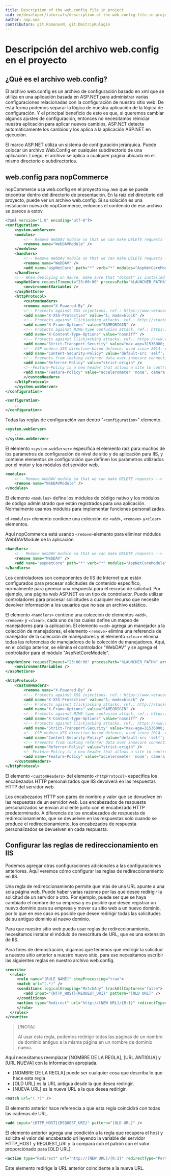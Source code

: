 ```yaml
---
title: Description of the web.config file in project
uid: en/developer/tutorials/description-of-the-web-config-file-in-project
author: nop.sea
contributors: git.RomanovM, git.DmitriyKulagin
---
```


# Descripción del archivo web.config en el proyecto

## ¿Qué es el archivo web.config?

El archivo web.config es un archivo de configuración basado en xml que se utiliza en una aplicación basada en ASP.NET para administrar varias configuraciones relacionadas con la configuración de nuestro sitio web. De esta forma podemos separar la lógica de nuestra aplicación de la lógica de configuración. Y el principal beneficio de esto es que, si queremos cambiar algunos ajustes de configuración, entonces no necesitamos reiniciar nuestra aplicación para aplicar nuevos cambios, ASP.NET detecta automáticamente los cambios y los aplica a la aplicación ASP.NET en ejecución.

El marco ASP.NET utiliza un sistema de configuración jerárquica. Puede colocar un archivo Web.Config en cualquier subdirectorio de una aplicación. Luego, el archivo se aplica a cualquier página ubicada en el mismo directorio o subdirectorios.

## web.config para nopCommerce

nopCommerce usa web.config en el proyecto `Nop.Web` que se puede encontrar dentro del directorio de presentación. En la raíz del directorio del proyecto, puede ver un archivo web.config. Si su solución es una instalación nueva de nopCommerce, entonces el contenido de ese archivo se parece a estov.

```xml
<?xml version="1.0" encoding="utf-8"?>
<configuration>
    <system.webServer>
    <modules>
        <!-- Remove WebDAV module so that we can make DELETE requests -->
        <remove name="WebDAVModule" />
    </modules>
    <handlers>
        <!-- Remove WebDAV module so that we can make DELETE requests -->
        <remove name="WebDAV" />
        <add name="aspNetCore" path="*" verb="*" modules="AspNetCoreModule" resourceType="Unspecified" />
    </handlers>
    <!-- When deploying on Azure, make sure that "dotnet" is installed and the path to it is registered in the PATH environment variable or specify the full path to it -->
    <aspNetCore requestTimeout="23:00:00" processPath="%LAUNCHER_PATH%" arguments="%LAUNCHER_ARGS%" forwardWindowsAuthToken="false" stdoutLogEnabled="false" stdoutLogFile=".\logs\stdout" startupTimeLimit="3600">
        <environmentVariables />
    </aspNetCore>
    <httpProtocol>
        <customHeaders>
        <remove name="X-Powered-By" />
        <!-- Protects against XSS injections. ref.: https://www.veracode.com/blog/2014/03/guidelines-for-setting-security-headers/ -->
        <add name="X-XSS-Protection" value="1; mode=block" />
        <!-- Protects against Clickjacking attacks. ref.: http://stackoverflow.com/a/22105445/1233379 -->
        <add name="X-Frame-Options" value="SAMEORIGIN" />
        <!-- Protects against MIME-type confusion attack. ref.: https://www.veracode.com/blog/2014/03/guidelines-for-setting-security-headers/ -->
        <add name="X-Content-Type-Options" value="nosniff" />
        <!-- Protects against Clickjacking attacks. ref.: https://www.owasp.org/index.php/HTTP_Strict_Transport_Security_Cheat_Sheet -->
        <add name="Strict-Transport-Security" value="max-age=31536000; includeSubDomains" />
        <!-- CSP modern XSS directive-based defence, used since 2014. ref.: http://content-security-policy.com/ -->
        <add name="Content-Security-Policy" value="default-src 'self'; connect-src *; font-src *; frame-src *; img-src * data:; media-src *; object-src *; script-src * 'unsafe-inline' 'unsafe-eval'; style-src * 'unsafe-inline';" />
        <!-- Prevents from leaking referrer data over insecure connections. ref.: https://scotthelme.co.uk/a-new-security-header-referrer-policy/ -->
        <add name="Referrer-Policy" value="strict-origin" />
        <!--Feature-Policy is a new header that allows a site to control which features and APIs can be used in the browser. ref.: https://wicg.github.io/feature-policy/ -->
        <add name="Feature-Policy" value="accelerometer 'none'; camera 'none'; geolocation 'none'; gyroscope 'none'; magnetometer 'none'; microphone 'none'; payment *; usb 'none'" />
        </customHeaders>
    </httpProtocol>
    </system.webServer>
</configuration>
```

```xml
<configuration>
    ...
</configuration>
```

Todas las reglas de configuración van dentro "`<configuration>`" elemento.

```xml
<system.webServer>
    ...
</system.webServer>
```

El elemento `<system.webServer>` especifica el elemento raíz para muchos de los parámetros de configuración de nivel de sitio y de aplicación para IIS, y contiene elementos de configuración que definen los parámetros utilizados por el motor y los módulos del servidor web.

```xml
<modules>
    <!-- Remove WebDAV module so that we can make DELETE requests -->
    <remove name="WebDAVModule" />
</modules>
```

El elemento `<modules>` define los módulos de código nativo y los módulos de código administrado que están registrados para una aplicación. Normalmente usamos módulos para implementar funciones personalizadas.

el `<modules>` elemento contiene una colección de `<add>`, `<remove>` y`<clear>` elementos.

Aquí nopCommerce está usando `<remove>`elemento para eliminar módulos WebDAVModule de la aplicación.

```xml
<handlers>
    <!-- Remove WebDAV module so that we can make DELETE requests -->
    <remove name="WebDAV" />
    <add name="aspNetCore" path="*" verb="*" modules="AspNetCoreModule" resourceType="Unspecified" />
</handlers>
```

Los controladores son componentes de IIS de Internet que están configurados para procesar solicitudes de contenido específico, normalmente para generar una respuesta para el recurso de solicitud. Por ejemplo, una página web ASP.NET es un tipo de controlador. Puede utilizar controladores para procesar solicitudes a cualquier recurso que necesite devolver información a los usuarios que no sea un archivo estático.

El elemento `<handlers>` contiene una colección de elementos `<add>`, `<remove>` y `<clear>`, cada uno de los cuales define un mapeo de manejadores para la aplicación. El elemento `<add>` agrega un manejador a la colección de manejadores, el elemento `<remove>` elimina una referencia de manejador de la colección de manejadores y el elemento `<clear>` elimina todas las referencias de manejadores de la colección de manejadores. Aquí, en el código anterior, se elimina el controlador "WebDAV" y se agrega el controlador para el módulo "AspNetCoreModele".

```xml
<aspNetCore requestTimeout="23:00:00" processPath="%LAUNCHER_PATH%" arguments="%LAUNCHER_ARGS%" forwardWindowsAuthToken="false" stdoutLogEnabled="false" stdoutLogFile=".\logs\stdout" startupTimeLimit="3600">
    <environmentVariables />
</aspNetCore>
```

```xml
<httpProtocol>
    <customHeaders>
        <remove name="X-Powered-By" />
        <!-- Protects against XSS injections. ref.: https://www.veracode.com/blog/2014/03/guidelines-for-setting-security-headers/ -->
        <add name="X-XSS-Protection" value="1; mode=block" />
        <!-- Protects against Clickjacking attacks. ref.: http://stackoverflow.com/a/22105445/1233379 -->
        <add name="X-Frame-Options" value="SAMEORIGIN" />
        <!-- Protects against MIME-type confusion attack. ref.: https://www.veracode.com/blog/2014/03/guidelines-for-setting-security-headers/ -->
        <add name="X-Content-Type-Options" value="nosniff" />
        <!-- Protects against Clickjacking attacks. ref.: https://www.owasp.org/index.php/HTTP_Strict_Transport_Security_Cheat_Sheet -->
        <add name="Strict-Transport-Security" value="max-age=31536000; includeSubDomains" />
        <!-- CSP modern XSS directive-based defence, used since 2014. ref.: http://content-security-policy.com/ -->
        <add name="Content-Security-Policy" value="default-src 'self'; connect-src *; font-src *; frame-src *; img-src * data:; media-src *; object-src *; script-src * 'unsafe-inline' 'unsafe-eval'; style-src * 'unsafe-inline';" />
        <!-- Prevents from leaking referrer data over insecure connections. ref.: https://scotthelme.co.uk/a-new-security-header-referrer-policy/ -->
        <add name="Referrer-Policy" value="strict-origin" />
        <!--Feature-Policy is a new header that allows a site to control which features and APIs can be used in the browser. ref.: https://wicg.github.io/feature-policy/ -->
        <add name="Feature-Policy" value="accelerometer 'none'; camera 'none'; geolocation 'none'; gyroscope 'none'; magnetometer 'none'; microphone 'none'; payment *; usb 'none'" />
    </customHeaders>
</httpProtocol>
```

El elemento `<customHeaders>` del elemento `<httpProtocol>` especifica los encabezados HTTP personalizados que IIS devolverá en las respuestas HTTP del servidor web.

Los encabezados HTTP son pares de nombre y valor que se devuelven en las respuestas de un servidor web. Los encabezados de respuesta personalizados se envían al cliente junto con el encabezado HTTP predeterminado. A diferencia de los encabezados de respuesta de redireccionamiento, que se devuelven en las respuestas solo cuando se produce el redireccionamiento, los encabezados de respuesta personalizados se devuelven en cada respuesta.

## Configurar las reglas de redireccionamiento en IIS

Podemos agregar otras configuraciones adicionales a las configuraciones anteriores. Aquí veremos cómo configurar las reglas de redireccionamiento en IIS.

Una regla de redireccionamiento permite que más de una URL apunte a una sola página web. Puede haber varias razones por las que desee redirigir la solicitud de un servidor a otro. Por ejemplo, puede ser que se haya cambiado el nombre de su empresa y es posible que desee registrar un nuevo dominio para su empresa y mover su sitio web a un nuevo dominio, por lo que en ese caso es posible que desee redirigir todas las solicitudes de su antiguo dominio al nuevo dominio.

Para que nuestro sitio web pueda usar reglas de redireccionamiento, necesitamos instalar el módulo de reescritura de URL, que es una extensión de IIS.

Para fines de demostración, digamos que tenemos que redirigir la solicitud a nuestro sitio anterior a nuestro nuevo sitio, para eso necesitamos escribir las siguientes reglas en nuestro archivo web.config.

```xml
<rewrite>
  <rules>
     <rule name="[RULE NAME]" stopProcessing="true">
     <match url="(.*)" />
     <conditions logicalGrouping="MatchAny" trackAllCaptures="false">
        <add input="{HTTP_HOST}{REQUEST_URI}" pattern="[OLD URL]" />
     </conditions>
     <action type="Redirect" url="http://[NEW URL]/{R:1}" redirectType="Permanent"/>
     </rule>
  </rules>
</rewrite>
```

> [!NOTA]
>
> Al usar esta regla, podemos redirigir todas las páginas de un nombre de dominio antiguo a la misma página en un nombre de dominio nuevo.

Aquí necesitamos reemplazar [NOMBRE DE LA REGLA], [URL ANTIGUA] y [URL NUEVA] con la información apropiada.

* [NOMBRE DE LA REGLA] puede ser cualquier cosa que describa lo que hace esta regla
* [OLD URL] es la URL antigua desde la que desea redirigir.
* [NUEVA URL] es la nueva URL a la que desea redirigir.

```xml
<match url="(.*)" />
```

El elemento anterior hace referencia a que esta regla coincidirá con todas las cadenas de URL.

```xml
<add input="{HTTP_HOST}{REQUEST_URI}" pattern="[OLD URL]" />
```

El elemento anterior agrega una condición a la regla que recupera el host y solicita el valor del encabezado uri leyendo la variable del servidor HTTP_HOST y REQUEST_URI y la compara con el patrón con el valor proporcionado para [OLD URL].

```xml
<action type="Redirect" url="http://[NEW URL]/{R:1}" redirectType="Permanent"/>
```

Este elemento redirige la URL anterior coincidente a la nueva URL.
